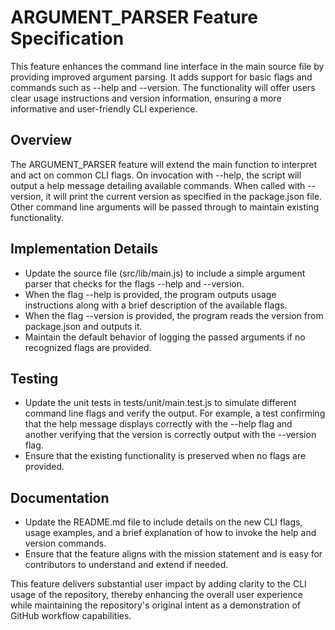 # ARGUMENT_PARSER Feature Specification

This feature enhances the command line interface in the main source file by providing improved argument parsing. It adds support for basic flags and commands such as --help and --version. The functionality will offer users clear usage instructions and version information, ensuring a more informative and user-friendly CLI experience.

## Overview

The ARGUMENT_PARSER feature will extend the main function to interpret and act on common CLI flags. On invocation with --help, the script will output a help message detailing available commands. When called with --version, it will print the current version as specified in the package.json file. Other command line arguments will be passed through to maintain existing functionality.

## Implementation Details

- Update the source file (src/lib/main.js) to include a simple argument parser that checks for the flags --help and --version.
- When the flag --help is provided, the program outputs usage instructions along with a brief description of the available flags.
- When the flag --version is provided, the program reads the version from package.json and outputs it.
- Maintain the default behavior of logging the passed arguments if no recognized flags are provided.

## Testing

- Update the unit tests in tests/unit/main.test.js to simulate different command line flags and verify the output. For example, a test confirming that the help message displays correctly with the --help flag and another verifying that the version is correctly output with the --version flag.
- Ensure that the existing functionality is preserved when no flags are provided.

## Documentation

- Update the README.md file to include details on the new CLI flags, usage examples, and a brief explanation of how to invoke the help and version commands.
- Ensure that the feature aligns with the mission statement and is easy for contributors to understand and extend if needed.

This feature delivers substantial user impact by adding clarity to the CLI usage of the repository, thereby enhancing the overall user experience while maintaining the repository's original intent as a demonstration of GitHub workflow capabilities.